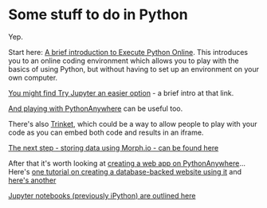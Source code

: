 # Some stuff to do in Python

Yep.

Start here: [A brief introduction to Execute Python Online](https://github.com/paulbradshaw/python_demo/blob/master/executepythononline.md). This introduces you to an online coding environment which allows you to play with the basics of using Python, but without having to set up an environment on your own computer.

[You might find Try Jupyter an easier option](https://github.com/paulbradshaw/python_demo/blob/master/tryjupyter.md) - a brief intro at that link.

[And playing with PythonAnywhere](https://github.com/paulbradshaw/python_demo/blob/master/pythonanywhere.md) can be useful too.

There's also [Trinket](https://trinket.io/), which could be a way to allow people to play with your code as you can embed both code and results in an iframe.

[The next step - storing data using Morph.io - can be found here](https://github.com/paulbradshaw/python_demo/blob/master/morphio.md)

After that it's worth looking at [creating a web app on PythonAnywhere](https://help.pythonanywhere.com/pages/WebAppBasics/)... Here's [one tutorial on creating a database-backed website using it](https://blog.pythonanywhere.com/121/) and [here's another](https://www.pythonanywhere.com/forums/topic/567/)

[Jupyter notebooks (previously iPython) are outlined here](https://github.com/paulbradshaw/python_demo/blob/master/jupyter_notebooks.md)
